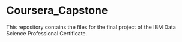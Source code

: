 # Coursera_Capstone
This repository contains the files for the final project of the IBM Data Science Professional Certificate.
